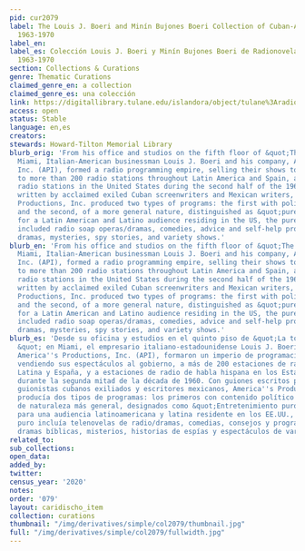 ```yaml
---
pid: cur2079
label: The Louis J. Boeri and Minín Bujones Boeri Collection of Cuban-American Radionovelas,
  1963-1970
label_en:
label_es: Colección Louis J. Boeri y Minín Bujones Boeri de Radionovelas cubano-americanas,
  1963-1970
section: Collections & Curations
genre: Thematic Curations
claimed_genre_en: a collection
claimed_genre_es: una colección
link: https://digitallibrary.tulane.edu/islandora/object/tulane%3Aradionovelas
access: open
status: Stable
language: en,es
creators:
stewards: Howard-Tilton Memorial Library
blurb_orig: 'From his office and studios on the fifth floor of &quot;The Freedom Tower&quot;  in
  Miami, Italian-American businessman Louis J. Boeri and his company, America''s Productions,
  Inc. (API), formed a radio programming empire, selling their shows to government,
  to more than 200 radio stations throughout Latin America and Spain, and to Spanish-speaking
  radio stations in the United States during the second half of the 1960s. With scripts
  written by acclaimed exiled Cuban screenwriters and Mexican writers, America''s
  Productions, Inc. produced two types of programs: the first with political content
  and the second, of a more general nature, distinguished as &quot;pure entertainment.&quot;  Designed
  for a Latin American and Latino audience residing in the US, the pure entertainment
  included radio soap operas/dramas, comedies, advice and self-help programs, biblical
  dramas, mysteries, spy stories, and variety shows.'
blurb_en: 'From his office and studios on the fifth floor of &quot;The Freedom Tower&quot;  in
  Miami, Italian-American businessman Louis J. Boeri and his company, America''s Productions,
  Inc. (API), formed a radio programming empire, selling their shows to government,
  to more than 200 radio stations throughout Latin America and Spain, and to Spanish-speaking
  radio stations in the United States during the second half of the 1960s. With scripts
  written by acclaimed exiled Cuban screenwriters and Mexican writers, America''s
  Productions, Inc. produced two types of programs: the first with political content
  and the second, of a more general nature, distinguished as &quot;pure entertainment.&quot;  Designed
  for a Latin American and Latino audience residing in the US, the pure entertainment
  included radio soap operas/dramas, comedies, advice and self-help programs, biblical
  dramas, mysteries, spy stories, and variety shows.'
blurb_es: 'Desde su oficina y estudios en el quinto piso de &quot;La torre de la libertad
  &quot; en Miami, el empresario italiano-estadounidense Louis J. Boeri y su compañía,
  America''s Productions, Inc. (API), formaron un imperio de programación de radio,
  vendiendo sus espectáculos al gobierno, a más de 200 estaciones de radio en América
  Latina y España, y a estaciones de radio de habla hispana en los Estados Unidos
  durante la segunda mitad de la década de 1960. Con guiones escritos por aclamados
  guionistas cubanos exiliados y escritores mexicanos, America''s Productions, Inc.
  producía dos tipos de programas: los primeros con contenido político y los segundos,
  de naturaleza más general, designados como &quot;Entretenimiento puro.& quot; Diseñado
  para una audiencia latinoamericana y latina residente en los EE.UU., El entretenimiento
  puro incluía telenovelas de radio/dramas, comedias, consejos y programas de autoayuda,
  dramas bíblicas, misterios, historias de espías y espectáculos de variedades.'
related_to:
sub_collections:
open_data:
added_by:
twitter:
census_year: '2020'
notes:
order: '079'
layout: caridischo_item
collection: curations
thumbnail: "/img/derivatives/simple/col2079/thumbnail.jpg"
full: "/img/derivatives/simple/col2079/fullwidth.jpg"
---
```

